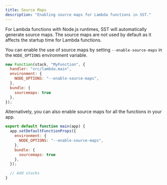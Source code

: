 ```yaml
---
title: Source Maps
description: "Enabling source maps for Lambda functions in SST."
---
```


For Lambda functions with Node.js runtimes, SST will automatically generate source maps. The source maps are not used by default as it affects the startup time for Lambda functions.

You can enable the use of source maps by setting `--enable-source-maps` in the `NODE_OPTIONS` environment variable.

```js {4}
new Function(stack, "MyFunction", {
  handler: "src/lambda.main",
  environment: {
    NODE_OPTIONS: "--enable-source-maps",
  },
  bundle: {
    sourcemaps: true
  },
});
```

Alternatively, you can also enable source maps for all the functions in your app.

```js title="stacks/index.js" {4}
export default function main(app) {
  app.setDefaultFunctionProps({
    environment: {
      NODE_OPTIONS: "--enable-source-maps",
    },
    bundle: {
      sourcemaps: true
    },
  });

  // Add stacks
}
```
